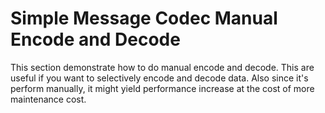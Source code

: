 # Simple Message Codec Manual Encode and Decode
This section demonstrate how to do manual encode and decode. This are useful if you want to selectively encode and decode data. Also since it's perform manually, it might yield performance increase at the cost of more maintenance cost.